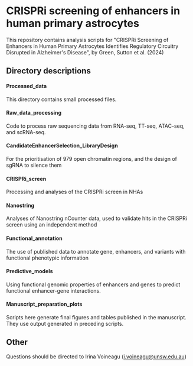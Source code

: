 # CRISPRi screening of enhancers in human primary astrocytes

This repository contains analysis scripts for "CRISPRi Screening of Enhancers in Human Primary Astrocytes Identifies Regulatory Circuitry Disrupted in Alzheimer's Disease", by Green, Sutton et al. (2024)



## Directory descriptions
#### Processed_data
This directory contains small processed files.


#### Raw_data_processing
Code to process raw sequencing data from RNA-seq, TT-seq, ATAC-seq, and scRNA-seq.

#### CandidateEnhancerSelection_LibraryDesign
For the prioritisation of 979 open chromatin regions, and the design of sgRNA to silence them

#### CRISPRi_screen
Processing and analyses of the CRISPRi screen in NHAs

#### Nanostring
Analyses of Nanostring nCounter data, used to validate hits in the CRISPRi screen using an independent method

#### Functional_annotation
The use of published data to annotate gene, enhancers, and variants with functional phenotypic information

#### Predictive_models
Using functional genomic properties of enhancers and genes to predict functional enhancer-gene interactions.

#### Manuscript_preparation_plots

Scripts here generate final figures and tables published in the manuscript. They use output generated in preceding scripts.


## Other
Questions should be directed to Irina Voineagu (i.voineagu@unsw.edu.au)

